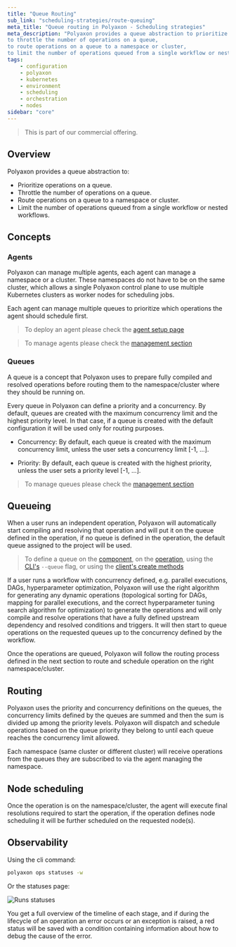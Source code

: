 ```yaml
---
title: "Queue Routing"
sub_link: "scheduling-strategies/route-queuing"
meta_title: "Queue routing in Polyaxon - Scheduling strategies"
meta_description: "Polyaxon provides a queue abstraction to prioritize operations on a queue,
to throttle the number of operations on a queue,
to route operations on a queue to a namespace or cluster,
to limit the number of operations queued from a single workflow or nested workflows."
tags:
    - configuration
    - polyaxon
    - kubernetes
    - environment
    - scheduling
    - orchestration
    - nodes
sidebar: "core"
---
```


<blockquote class="commercial">This is part of our commercial offering.</blockquote>

## Overview

Polyaxon provides a queue abstraction to:
  * Prioritize operations on a queue.
  * Throttle the number of operations on a queue.
  * Route operations on a queue to a namespace or cluster.
  * Limit the number of operations queued from a single workflow or nested workflows.

## Concepts

### Agents

Polyaxon can manage multiple agents, each agent can manage a namespace or a cluster. These namespaces do not have to be on the same cluster,
which allows a single Polyaxon control plane to use multiple Kubernetes clusters as worker nodes for scheduling jobs.

Each agent can manage multiple queues to prioritize which operations the agent should schedule first.

> To deploy an agent please check the [agent setup page](/docs/setup/agent/)

> To manage agents please check the [management section](/docs/management/ui/agents/)

### Queues

A queue is a concept that Polyaxon uses to prepare fully compiled and resolved operations before routing them to the namespace/cluster where they should be running on.

Every queue in Polyaxon can define a priority and a concurrency. By default, queues are created with the maximum concurrency limit and the highest priority level.
In that case, if a queue is created with the default configuration it will be used only for routing purposes.

 * Concurrency: By default, each queue is created with the maximum concurrency limit, unless the user sets a concurrency limit [-1, ...].

 * Priority: By default, each queue is created with the highest priority, unless the user sets a priority level [-1, ...].

> To manage queues please check the [management section](/docs/management/ui/queues/)

## Queueing

When a user runs an independent operation, Polyaxon will automatically start compiling and resolving that operation and will put it on the queue defined in the operation,
if no queue is defined in the operation, the default queue assigned to the project will be used.

> To define a queue on the [component](/docs/core/specification/component/#queue),
  on the [operation](/docs/core/specification/operation/#queue),
  using the [CLI's](/docs/core/cli/run/) `--queue` flag, or using the [client's create methods](/docs/core/python-library/run-client/#create)

If a user runs a workflow with concurrency defined, e.g. parallel executions, DAGs, hyperparameter optimization,
Polyaxon will use the right algorithm for generating any dynamic operations
(topological sorting for DAGs, mapping for parallel executions, and the correct hyperparameter tuning search algorithm for optimization)
to generate the operations and will only compile and resolve operations that have a fully defined upstream dependency and resolved conditions and triggers.
It will then start to queue operations on the requested queues up to the concurrency defined by the workflow.

Once the operations are queued, Polyaxon will follow the routing process defined in the next section to route and schedule operation on the right namespace/cluster.


## Routing

Polyaxon uses the priority and concurrency definitions on the queues, the concurrency limits defined by the queues are summed and then the sum is divided
up among the priority levels.
Polyaxon will dispatch and schedule operations based on the queue priority they belong to until each queue reaches the concurrency limit allowed.

Each namespace (same cluster or different cluster) will receive operations from the queues they are subscribed to via the agent managing the namespace.

## Node scheduling

Once the operation is on the namespace/cluster, the agent will execute final resolutions required to start the operation,
if the operation defines node scheduling it will be further scheduled on the requested node(s).

## Observability

Using the cli command:

```bash
polyaxon ops statuses -w
```

Or the statuses page:

![Runs statuses](../../../../content/images/dashboard/runs/statuses.png)

You get a full overview of the timeline of each stage, and if during the lifecycle of an operation an error
occurs or an exception is raised,
a red status will be saved with a condition containing information about how to debug the cause of the error.
